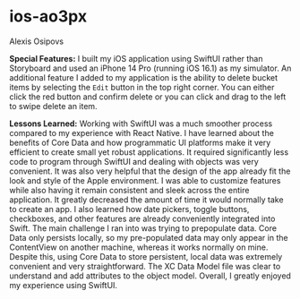 # ios-ao3px
Alexis Osipovs

__Special Features:__
I built my iOS application using SwiftUI rather than Storyboard and used an iPhone 14 Pro (running iOS 16.1) as my simulator. An additional feature I added to my application is the ability to delete bucket items by selecting the `Edit` button in the top right corner. You can either click the red button and confirm delete or you can click and drag to the left to swipe delete an item. 

__Lessons Learned:__
Working with SwiftUI was a much smoother process compared to my experience with React Native. I have learned about the benefits of Core Data and how programmatic UI platforms make it very efficient to create small yet robust applications. It required significantly less code to program through SwiftUI and dealing with objects was very convenient. It was also very helpful that the design of the app already fit the look and style of the Apple environment. I was able to customize features while also having it remain consistent and sleek across the entire application. It greatly decreased the amount of time it would normally take to create an app. I also learned how date pickers, toggle buttons, checkboxes, and other features are already conveniently integrated into Swift. The main challenge I ran into was trying to prepopulate data. Core Data only persists locally, so my pre-populated data may only appear in the ContentView on another machine, whereas it works normally on mine. Despite this, using Core Data to store persistent, local data was extremely convenient and very straightforward. The XC Data Model file was clear to understand and add attributes to the object model. Overall, I greatly enjoyed my experience using SwiftUI.
